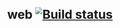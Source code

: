 # web [![Build status](https://ci.appveyor.com/api/projects/status/m8292aposcvv510v?svg=true)](https://ci.appveyor.com/project/Daniilserm/web)
